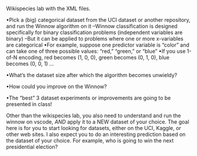 Wikispecies lab with the XML files.

•Pick a (big) categorical dataset from the UCI dataset or another repository, and run the Winnow algorithm on it
 –Winnow classification is designed specifically for binary classification problems (independent variables are binary)
 –But it can be applied to problems where one or more x-variables are categorical
   •For example, suppose one predictor variable is “color” and can take one of three possible values: “red,” “green,” or “blue”
   •If you use 1-of-N encoding, red becomes (1, 0, 0), green becomes (0, 1, 0), blue becomes (0, 0, 1) …

•What’s the dataset size after which the algorithm becomes unwieldy?

•How could you improve on the Winnow?

•The “best” 3 dataset experiments or improvements are going to be presented in class!

Other than the wikispecies lab, you also need to understand and run the winnow on vscode, *AND* apply it to a NEW dataset of your choice. The goal here is for you to start looking for datasets, either on the UCI, Kaggle, or other web sites. I also expect you to do an interesting prediction based on the dataset of your choice. For example, who is going to win the next presidential election?
